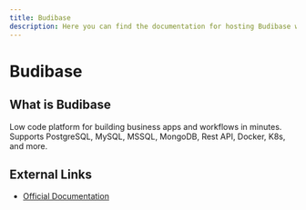```yaml
---
title: Budibase
description: Here you can find the documentation for hosting Budibase with Coolify.
---
```


# Budibase

## What is Budibase

Low code platform for building business apps and workflows in minutes. Supports PostgreSQL, MySQL, MSSQL, MongoDB, Rest API, Docker, K8s, and more.

## External Links

- [Official Documentation](https://docs.budibase.com/docs/docker-compose?utm_source=coolify.io)
